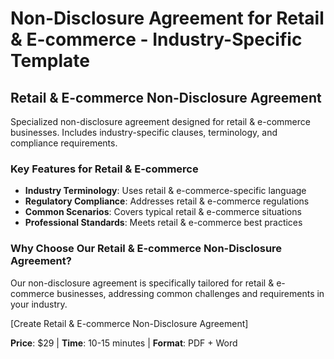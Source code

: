 # Non-Disclosure Agreement for Retail & E-commerce - Industry-Specific Template

## Retail & E-commerce Non-Disclosure Agreement

Specialized non-disclosure agreement designed for retail & e-commerce businesses. Includes industry-specific clauses, terminology, and compliance requirements.

### Key Features for Retail & E-commerce

- **Industry Terminology**: Uses retail & e-commerce-specific language
- **Regulatory Compliance**: Addresses retail & e-commerce regulations
- **Common Scenarios**: Covers typical retail & e-commerce situations
- **Professional Standards**: Meets retail & e-commerce best practices

### Why Choose Our Retail & E-commerce Non-Disclosure Agreement?

Our non-disclosure agreement is specifically tailored for retail & e-commerce businesses, addressing common challenges and requirements in your industry.

[Create Retail & E-commerce Non-Disclosure Agreement]

**Price**: $29 | **Time**: 10-15 minutes | **Format**: PDF + Word
